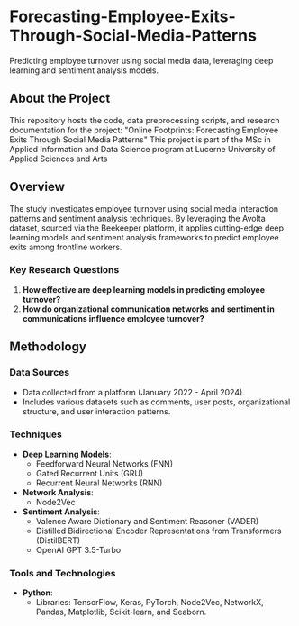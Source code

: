 # Forecasting-Employee-Exits-Through-Social-Media-Patterns
Predicting employee turnover using social media data, leveraging deep learning and sentiment analysis models.

## About the Project
This repository hosts the code, data preprocessing scripts, and research documentation for the project: "Online Footprints: Forecasting Employee Exits Through Social Media Patterns"
This project is part of the MSc in Applied Information and Data Science program at Lucerne University of Applied Sciences and Arts

## Overview
The study investigates employee turnover using social media interaction patterns and sentiment analysis techniques. By leveraging the Avolta dataset, sourced via the Beekeeper platform, it applies cutting-edge deep learning models and sentiment analysis frameworks to predict employee exits among frontline workers.

### Key Research Questions
1. **How effective are deep learning models in predicting employee turnover?**
2. **How do organizational communication networks and sentiment in communications influence employee turnover?**

## Methodology

### Data Sources
- Data collected from a platform (January 2022 - April 2024).
- Includes various datasets such as comments, user posts, organizational structure, and user interaction patterns.

### Techniques
- **Deep Learning Models**:
  - Feedforward Neural Networks (FNN)
  - Gated Recurrent Units (GRU)
  - Recurrent Neural Networks (RNN)
- **Network Analysis**:
  - Node2Vec
- **Sentiment Analysis**:
  - Valence Aware Dictionary and Sentiment Reasoner (VADER)
  - Distilled Bidirectional Encoder Representations from Transformers (DistilBERT)
  - OpenAI GPT 3.5-Turbo

### Tools and Technologies
- **Python**:
  - Libraries: TensorFlow, Keras, PyTorch, Node2Vec, NetworkX, Pandas, Matplotlib, Scikit-learn, and Seaborn.



